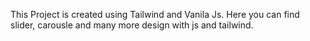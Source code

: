 This Project is created using Tailwind and Vanila Js.
Here you can find slider, carousle and many more design with js and tailwind.
